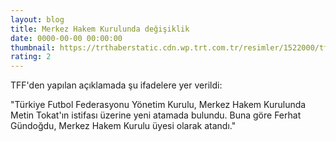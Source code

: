 ```yaml
--- 
layout: blog
title: Merkez Hakem Kurulunda değişiklik
date: 0000-00-00 00:00:00
thumbnail: https://trthaberstatic.cdn.wp.trt.com.tr/resimler/1522000/tff-1522772.jpg
rating: 2
---
```

<p>
	TFF'den yapılan açıklamada şu ifadelere yer verildi:</p>
<p>
	"Türkiye Futbol Federasyonu Yönetim Kurulu, Merkez Hakem Kurulunda Metin Tokat'ın istifası üzerine yeni atamada bulundu. Buna göre Ferhat Gündoğdu, Merkez Hakem Kurulu üyesi olarak atandı." </p>
